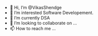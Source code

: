 - 👋 Hi, I’m @VikasShendge
- 👀 I’m interested Software Developement.
- 🌱 I’m currently DSA
- 💞️ I’m looking to collaborate on ...
- 📫 How to reach me ...

<!---
Vikkishendge/Vikkishendge is a ✨ special ✨ repository because its `README.md` (this file) appears on your GitHub profile.
You can click the Preview link to take a look at your changes.
--->
